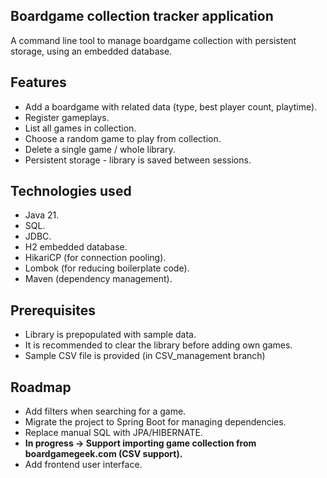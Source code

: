 ## Boardgame collection tracker application

A command line tool to manage boardgame collection with persistent storage, using an embedded database.

## Features

* Add a boardgame with related data (type, best player count, playtime).
* Register gameplays.
* List all games in collection.
* Choose a random game to play from collection.
* Delete a single game / whole library.
* Persistent storage - library is saved between sessions.

## Technologies used

* Java 21.
* SQL.
* JDBC.
* H2 embedded database.
* HikariCP (for connection pooling).
* Lombok (for reducing boilerplate code).
* Maven (dependency management).

## Prerequisites

* Library is prepopulated with sample data.
* It is recommended to clear the library before adding own games.
* Sample CSV file is provided (in CSV_management branch)

## Roadmap

* Add filters when searching for a game.
* Migrate the project to Spring Boot for managing dependencies.
* Replace manual SQL with JPA/HIBERNATE.
* **In progress -> Support importing game collection from boardgamegeek.com (CSV support).**
* Add frontend user interface.

